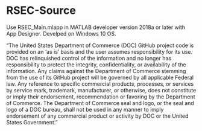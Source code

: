 # RSEC-Source
Use RSEC_Main.mlapp in MATLAB developer version 2018a or later with App Designer. Develped on Windows 10 OS.

“The United States Department of Commerce (DOC) GitHub project code is provided on an ‘as is’ basis and the user assumes responsibility for its use. 
DOC has relinquished control of the information and no longer has responsibility to protect the integrity, confidentiality, 
or availability of the information. Any claims against the Department of Commerce stemming from the use of its GitHub project will be governed by all applicable Federal law.
Any reference to specific commercial products, processes, or services by service mark, trademark, manufacturer, or otherwise, 
does not constitute or imply their endorsement, recommendation or favoring by the Department of Commerce. The Department of Commerce seal and logo, 
or the seal and logo of a DOC bureau, shall not be used in any manner to imply endorsement of any commercial product or activity by DOC or the United States Government.”
